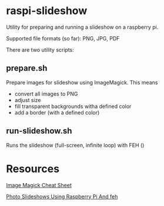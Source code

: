 # raspi-slideshow

Utility for preparing and running a slideshow on a raspberry pi. 

Supported file formats (so far): PNG, JPG, PDF

There are two utility scripts:

## prepare.sh

Prepare images for slideshow using ImageMagick. This means
- convert all images to PNG
- adjust size
- fill transparent backgrounds witha defined color
- add a border (with a defined color)

## run-slideshow.sh

Runs the slideshow (full-screen, infinite loop) with FEH ()

# Resources

[Image Magick Cheat Sheet](https://github.com/yangboz/imagemagick-cheatsheet)

[Photo Slideshows Using Raspberry Pi And feh](https://bhoey.com/blog/photo-slideshows-using-raspberry-pi/)
